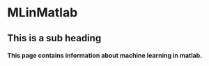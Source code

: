 # MLinMatlab
## This is a sub heading 
#### This page contains information about machine learning in matlab.
